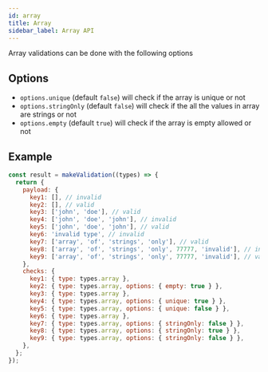 ```yaml
---
id: array
title: Array
sidebar_label: Array API
---
```


Array validations can be done with the following options

## Options

- `options.unique` (default `false`) will check if the array is unique or not
- `options.stringOnly` (default `false`) will check if the all the values in
    array are strings or not
- `options.empty` (default `true`) will check if the array is empty allowed or
    not

## Example

```js
const result = makeValidation((types) => {
  return {
    payload: {
      key1: [], // invalid
      key2: [], // valid
      key3: ['john', 'doe'], // valid
      key4: ['john', 'doe', 'john'], // invalid
      key5: ['john', 'doe', 'john'], // valid
      key6: 'invalid type', // invalid
      key7: ['array', 'of', 'strings', 'only'], // valid
      key8: ['array', 'of', 'strings', 'only', 77777, 'invalid'], // invalid
      key9: ['array', 'of', 'strings', 'only', 77777, 'invalid'], // valid
    },
    checks: {
      key1: { type: types.array },
      key2: { type: types.array, options: { empty: true } },
      key3: { type: types.array },
      key4: { type: types.array, options: { unique: true } },
      key5: { type: types.array, options: { unique: false } },
      key6: { type: types.array },
      key7: { type: types.array, options: { stringOnly: false } },
      key8: { type: types.array, options: { stringOnly: true } },
      key9: { type: types.array, options: { stringOnly: false } },
    },
  };
});
```
